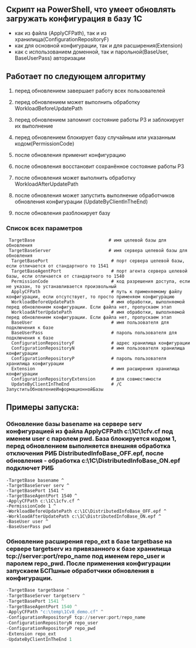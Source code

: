 ## Скрипт на PowerShell, что умеет обновлять загружать конфигурация в базу 1С
  * как из файла (ApplyCFPath), так и из хранилища(ConfigurationRepositoryF)
  * как для основной конфигурации, так и для расширения(Extension)
  * как с использованием доменной, так и парольной(BaseUser, BaseUserPass) авторизации
## Работает по следующем алгоритму  
  1. перед обновлением завершает работу всех пользователей
  2. перед обновлением может выполнить обработку WorkloadBeforeUpdatePath  
  3. перед обновлением запомнит состояние работы РЗ и заблокирует их выполнение
  4. перед обновлением блокирует базу случайным или указанным кодом(PermissionCode)

  5. после обновления применит конфигурацию
  6. после обновления восстановит сохранённое состояние работы РЗ
  7. после обновления может выполнить обработку WorkloadAfterUpdatePath
  8. после обновления может запустить выполнение обработчиков обновления конфигурации (UpdateByClientInTheEnd)
  9. после обновления разблокирует базу
### Список всех параметров
```
 TargetBase                            # имя целевой базы для обновления
 TargetBaseServer                      # имя сервера целевой базы для обновления
  TargetBasePort                        # порт сервера целевой базы, если отличается от стандартного то 1541
  TargetBaseAgentPort                   # порт агента сервера целевой базы, если отличается от стандартного то 1540
  PermissionCode                        # код разрешения доступа, если не указан, то устанавливается произвольный
  ApplyCFPath                           # путь к применяемому файлу конфигурации, если отсутствует, то просто применяем конфигурацию
  WorkloadBeforeUpdatePath              # имя обработки, выполняемой перед обновлением конфигурации. Если файла нет, пропускаем этап
  WorkloadAfterUpdatePath               # имя обработки, выполняемой перед обновлением конфигурации. Если файла нет, пропускаем этап
  BaseUser                              # имя пользователя для подключения к базе
  BaseUserPass                          # пароль пользователя для подключения к базе
  ConfigurationRepositoryF              # адрес хранилища конфигурации
  ConfigurationRepositoryN              # имя пользователя хранилища конфигурации
  ConfigurationRepositoryP              # пароль пользователя хранилища конфигурации
  Extension                             # имя расширения хранилища конфигурации
  ConfigurationRepositoryExtension      # для совместимости        
  UpdateByClientInTheEnd                # /C ЗапуститьОбновлениеИнформационнойБазы
 ```
## Примеры запуска:
### Обновление базы basename на сервере serv конфигурацией из файла ApplyCFPath c:\1C\1cfv.cf под именем user с паролем pwd. База блокируется кодом 1, перед обновлением выполняется внешняя обработка отключения РИБ DistributedInfoBase_OFF.epf, после обновления - обработка c:\1C\DistributedInfoBase_ON.epf подключет РИБ
 ```powershell.exe -NoProfile -File c:\dev\C1Updater\C1Updater.ps1 ^
-TargetBase basename ^
-TargetBaseServer serv ^
-TargetBasePort 1541 ^
-TargetBaseAgentPort 1540 ^
-ApplyCFPath c:\1C\1cfv.cf ^
-PermissionCode 1 ^
-WorkloadBeforeUpdatePath c:\1C\DistributedInfoBase_OFF.epf ^
-WorkloadAfterUpdatePath c:\1C\DistributedInfoBase_ON.epf ^
-BaseUser user ^
-BaseUserPass pwd
```

### Обновление расширения repo_ext в базе targetbase на сервере targetserv из привязанного к базе хранилища tcp://server:port/repo_name под именем repo_user и паролем repo_pwd. После применения конфигурации запускаем БСПшные обработчики обновления в конфигурации.
```powershell -NoProfile -File c:\dev\C1Updater\C1Updater.ps1 ^
-TargetBase targetbase ^
-TargetBaseServer targetserv ^
-TargetBasePort 1541 ^
-TargetBaseAgentPort 1540 ^
-ApplyCFPath "c:\temp\1Cv8_demo.cf" ^
-ConfigurationRepositoryF tcp://server:port/repo_name
-ConfigurationRepositoryN repo_user
-ConfigurationRepositoryP repo_pwd
-Extension repo_ext
-UpdateByClientInTheEnd 1
```
